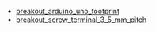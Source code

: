 * [breakout_arduino_uno_footprint](breakout_arduino_uno_footprint)
* [breakout_screw_terminal_3_5_mm_pitch](breakout_screw_terminal_3_5_mm_pitch)
